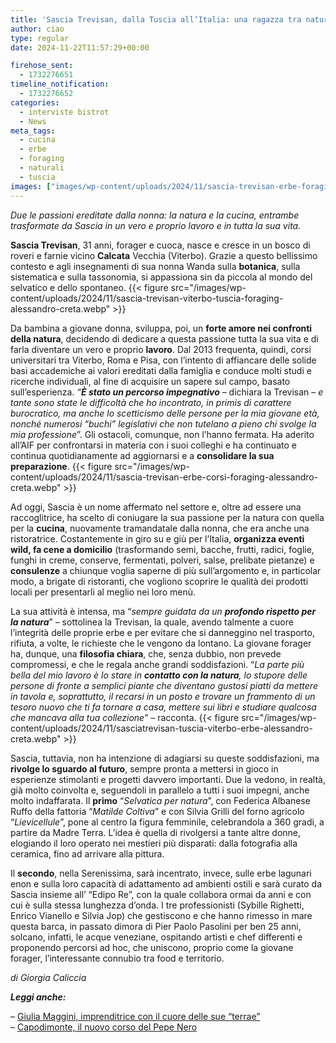 ```yaml
---
title: 'Sascia Trevisan, dalla Tuscia all’Italia: una ragazza tra natura e cucina selvatica'
author: ciao
type: regular
date: 2024-11-22T11:57:29+00:00

firehose_sent:
  - 1732276651
timeline_notification:
  - 1732276652
categories:
  - interviste bistrot
  - News
meta_tags:
  - cucina
  - erbe
  - foraging
  - naturali
  - tuscia
images: ["images/wp-content/uploads/2024/11/sascia-trevisan-erbe-foragin-tuscia-alessandro-creta.webp"]
---
```

  
_Due le passioni ereditate dalla nonna: la natura e la cucina, entrambe trasformate da Sascia in un vero e proprio lavoro e in tutta la sua vita._

**Sascia Trevisan**, 31 anni, forager e cuoca, nasce e cresce in un bosco di roveri e farnie vicino **Calcata** Vecchia (Viterbo). Grazie a questo bellissimo contesto e agli insegnamenti di sua nonna Wanda sulla **botanica**, sulla sistematica e sulla tassonomia, si appassiona sin da piccola al mondo del selvatico e dello spontaneo. 
{{< figure src="/images/wp-content/uploads/2024/11/sascia-trevisan-viterbo-tuscia-foraging-alessandro-creta.webp" >}}
 

Da bambina a giovane donna, sviluppa, poi, un **forte amore nei confronti della natura**, decidendo di dedicare a questa passione tutta la sua vita e di farla diventare un vero e proprio **lavoro**. Dal 2013 frequenta, quindi, corsi universitari tra Viterbo, Roma e Pisa, con l’intento di affiancare delle solide basi accademiche ai valori ereditati dalla famiglia e conduce molti studi e ricerche individuali, al fine di acquisire un sapere sul campo, basato sull’esperienza. _“**È stato un percorso impegnativo**_ &#8211; dichiara la Trevisan &#8211; _e tante sono state le difficoltà che ho incontrato, in primis di carattere burocratico, ma anche lo scetticismo delle persone per la mia giovane età, nonché numerosi “buchi” legislativi che non tutelano a pieno chi svolge la mia professione_”. Gli ostacoli, comunque, non l’hanno fermata. Ha aderito all’AIF per confrontarsi in materia con i suoi colleghi e ha continuato e continua quotidianamente ad aggiornarsi e a **consolidare la sua preparazione**.
{{< figure src="/images/wp-content/uploads/2024/11/sascia-trevisan-erbe-corsi-foraging-alessandro-creta.webp" >}}
 

Ad oggi, Sascia è un nome affermato nel settore e, oltre ad essere una raccoglitrice, ha scelto di coniugare la sua passione per la natura con quella per la **cucina**, nuovamente tramandatale dalla nonna, che era anche una ristoratrice. Costantemente in giro su e giù per l’Italia, **organizza eventi wild, fa cene a domicilio** (trasformando semi, bacche, frutti, radici, foglie, funghi in creme, conserve, fermentati, polveri, salse, prelibate pietanze) e **consulenze** a chiunque voglia saperne di più sull’argomento e, in particolar modo, a brigate di ristoranti, che vogliono scoprire le qualità dei prodotti locali per presentarli al meglio nei loro menù. 

La sua attività è intensa, ma “_sempre guidata da un **profondo rispetto per la natura**_” – sottolinea la Trevisan, la quale, avendo talmente a cuore l’integrità delle proprie erbe e per evitare che si danneggino nel trasporto, rifiuta, a volte, le richieste che le vengono da lontano. La giovane forager ha, dunque, una **filosofia chiara**, che, senza dubbio, non prevede compromessi, e che le regala anche grandi soddisfazioni. “_La parte più bella del mio lavoro è lo stare in **contatto con la natura**, lo stupore delle persone di fronte a semplici piante che diventano gustosi piatti da mettere in tavola e, soprattutto, il recarsi in un posto e trovare un frammento di un tesoro nuovo che ti fa tornare a casa, mettere sui libri e studiare qualcosa che mancava alla tua collezione_” – racconta.
{{< figure src="/images/wp-content/uploads/2024/11/sasciatrevisan-tuscia-viterbo-erbe-alessandro-creta.webp" >}}
 

Sascia, tuttavia, non ha intenzione di adagiarsi su queste soddisfazioni, ma **rivolge lo sguardo al futuro**, sempre pronta a mettersi in gioco in esperienze stimolanti e progetti davvero importanti. Due la vedono, in realtà, già molto coinvolta e, seguendoli in parallelo a tutti i suoi impegni, anche molto indaffarata. Il **primo** “_Selvatica per natura_”, con Federica Albanese Ruffo della fattoria “_Matilde Coltiva_” e con Silvia Grilli del forno agricolo “_Lievicellule_”, pone al centro la figura femminile, celebrandola a 360 gradi, a partire da Madre Terra. L’idea è quella di rivolgersi a tante altre donne, elogiando il loro operato nei mestieri più disparati: dalla fotografia alla ceramica, fino ad arrivare alla pittura.

Il **secondo**, nella Serenissima, sarà incentrato, invece, sulle erbe lagunari enon e sulla loro capacità di adattamento ad ambienti ostili e sarà curato da Sascia insieme all’ “Edipo Re”, con la quale collabora ormai da anni e con cui è sulla stessa lunghezza d’onda. I tre professionisti (Sybille Righetti, Enrico Vianello e Silvia Jop) che gestiscono e che hanno rimesso in mare questa barca, in passato dimora di Pier Paolo Pasolini per ben 25 anni, solcano, infatti, le acque veneziane, ospitando artisti e chef differenti e proponendo percorsi ad hoc, che uniscono, proprio come la giovane forager, l’interessante connubio tra food e territorio.

_di Giorgia Caliccia_

**_Leggi anche:_**  
  
&#8211; <a href="https://aleepepecom.wordpress.com/2024/11/12/giulia-maggini-unimprenditrice-con-il-cuore-nelle-terrae/" target="_blank" rel="noreferrer noopener">Giulia Maggini, imprenditrice con il cuore delle sue &#8220;terrae&#8221;</a>  
&#8211; <a href="https://aleepepecom.wordpress.com/2024/11/16/il-pepe-nero-cambia-veste-e-anima-restyling-nellaspetto-e-nel-menu/" target="_blank" rel="noreferrer noopener">Capodimonte, il nuovo corso del Pepe Nero</a>